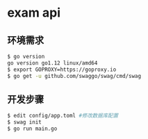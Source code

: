 # exam api

## 环境需求
```sh
$ go version
go version go1.12 linux/amd64
$ export GOPROXY=https://goproxy.io
$ go get -u github.com/swaggo/swag/cmd/swag
```

## 开发步骤
```sh
$ edit config/app.toml #修改数据库配置
$ swag init
$ go run main.go
```
